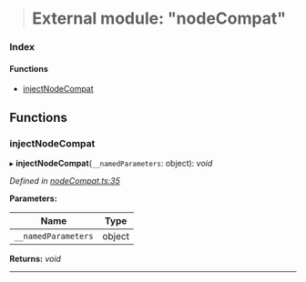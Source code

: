 > # External module: "nodeCompat"

### Index

#### Functions

* [injectNodeCompat](_nodecompat_.md#injectnodecompat)

## Functions

###  injectNodeCompat

▸ **injectNodeCompat**(`__namedParameters`: object): *void*

*Defined in [nodeCompat.ts:35](https://github.com/polkadot-js/api/blob/8f89b9d/packages/api/src/nodeCompat.ts#L35)*

**Parameters:**

Name | Type |
------ | ------ |
`__namedParameters` | object |

**Returns:** *void*

___